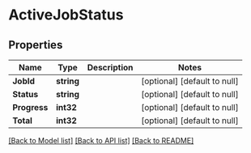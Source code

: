 # ActiveJobStatus

## Properties
Name | Type | Description | Notes
------------ | ------------- | ------------- | -------------
**JobId** | **string** |  | [optional] [default to null]
**Status** | **string** |  | [optional] [default to null]
**Progress** | **int32** |  | [optional] [default to null]
**Total** | **int32** |  | [optional] [default to null]

[[Back to Model list]](../README.md#documentation-for-models) [[Back to API list]](../README.md#documentation-for-api-endpoints) [[Back to README]](../README.md)


